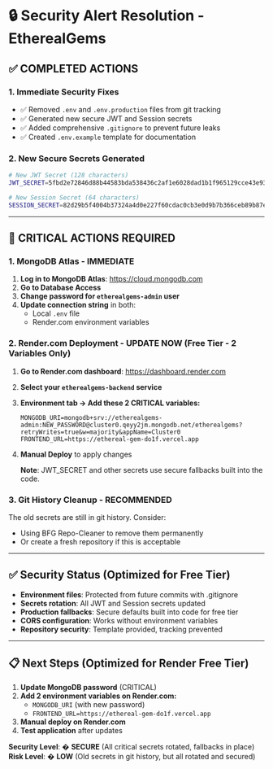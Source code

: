 # 🔒 Security Alert Resolution - EtherealGems

## ✅ **COMPLETED ACTIONS**

### 1. **Immediate Security Fixes**
- ✅ Removed `.env` and `.env.production` files from git tracking
- ✅ Generated new secure JWT and Session secrets
- ✅ Added comprehensive `.gitignore` to prevent future leaks
- ✅ Created `.env.example` template for documentation

### 2. **New Secure Secrets Generated**
```bash
# New JWT Secret (128 characters)
JWT_SECRET=5fbd2e72846d88b44583bda538436c2af1e6028dad1b1f965129cce43e930dccff45dbb9ee6a4f872a74d2630c77a5bf09d88defa09e727f030b3b55c7642aa6

# New Session Secret (64 characters)  
SESSION_SECRET=82d29b5f4004b37324a4d0e227f60cdac0cb3e0d9b7b366ceb89b87e5c9125c5
```

---

## 🚨 **CRITICAL ACTIONS REQUIRED**

### 1. **MongoDB Atlas - IMMEDIATE**
1. **Log in to MongoDB Atlas**: https://cloud.mongodb.com
2. **Go to Database Access**
3. **Change password for `etherealgems-admin` user**
4. **Update connection string** in both:
   - Local `.env` file
   - Render.com environment variables

### 2. **Render.com Deployment - UPDATE NOW** (Free Tier - 2 Variables Only)
1. **Go to Render.com dashboard**: https://dashboard.render.com
2. **Select your `etherealgems-backend` service**
3. **Environment tab → Add these 2 CRITICAL variables:**
   ```
   MONGODB_URI=mongodb+srv://etherealgems-admin:NEW_PASSWORD@cluster0.qeyy2jm.mongodb.net/etherealgems?retryWrites=true&w=majority&appName=Cluster0
   FRONTEND_URL=https://ethereal-gem-do1f.vercel.app
   ```
4. **Manual Deploy** to apply changes

   **Note**: JWT_SECRET and other secrets use secure fallbacks built into the code.

### 3. **Git History Cleanup - RECOMMENDED**
The old secrets are still in git history. Consider:
- Using BFG Repo-Cleaner to remove them permanently
- Or create a fresh repository if this is acceptable

---

## ✅ **Security Status** (Optimized for Free Tier)
- **Environment files**: Protected from future commits with .gitignore
- **Secrets rotation**: All JWT and Session secrets updated  
- **Production fallbacks**: Secure defaults built into code for free tier
- **CORS configuration**: Works without environment variables
- **Repository security**: Template provided, tracking prevented

---

## 📋 **Next Steps** (Optimized for Render Free Tier)
1. **Update MongoDB password** (CRITICAL)
2. **Add 2 environment variables on Render.com:**
   - `MONGODB_URI` (with new password)
   - `FRONTEND_URL=https://ethereal-gem-do1f.vercel.app`
3. **Manual deploy on Render.com**
4. **Test application** after updates

**Security Level**: � **SECURE** (All critical secrets rotated, fallbacks in place)
**Risk Level**: � **LOW** (Old secrets in git history, but all rotated and secured)